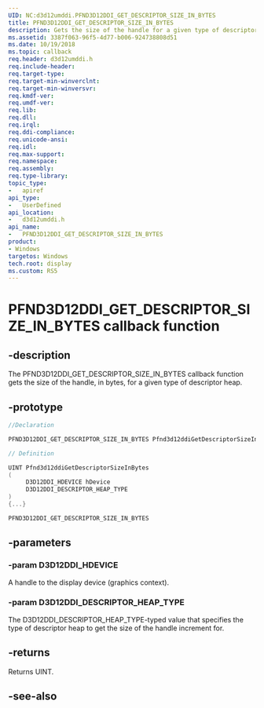 ```yaml
---
UID: NC:d3d12umddi.PFND3D12DDI_GET_DESCRIPTOR_SIZE_IN_BYTES
title: PFND3D12DDI_GET_DESCRIPTOR_SIZE_IN_BYTES
description: Gets the size of the handle for a given type of descriptor heap.
ms.assetid: 3387f063-96f5-4d77-b006-924738808d51
ms.date: 10/19/2018
ms.topic: callback
req.header: d3d12umddi.h
req.include-header:
req.target-type:
req.target-min-winverclnt:
req.target-min-winversvr:
req.kmdf-ver:
req.umdf-ver:
req.lib:
req.dll:
req.irql: 
req.ddi-compliance:
req.unicode-ansi:
req.idl:
req.max-support:
req.namespace:
req.assembly:
req.type-library: 
topic_type: 
-	apiref
api_type: 
-	UserDefined
api_location: 
-	d3d12umddi.h
api_name: 
-	PFND3D12DDI_GET_DESCRIPTOR_SIZE_IN_BYTES
product: 
- Windows
targetos: Windows
tech.root: display
ms.custom: RS5
---
```


# PFND3D12DDI_GET_DESCRIPTOR_SIZE_IN_BYTES callback function

## -description

The PFND3D12DDI_GET_DESCRIPTOR_SIZE_IN_BYTES callback function gets the size of the handle, in bytes, for a given type of descriptor heap.

## -prototype

```cpp
//Declaration

PFND3D12DDI_GET_DESCRIPTOR_SIZE_IN_BYTES Pfnd3d12ddiGetDescriptorSizeInBytes; 

// Definition

UINT Pfnd3d12ddiGetDescriptorSizeInBytes 
(
	 D3D12DDI_HDEVICE hDevice
	 D3D12DDI_DESCRIPTOR_HEAP_TYPE
)
{...}

PFND3D12DDI_GET_DESCRIPTOR_SIZE_IN_BYTES 


```

## -parameters

### -param D3D12DDI_HDEVICE

A handle to the display device (graphics context).

### -param D3D12DDI_DESCRIPTOR_HEAP_TYPE

The D3D12DDI_DESCRIPTOR_HEAP_TYPE-typed value that specifies the type of descriptor heap to get the size of the handle increment for.

## -returns

Returns UINT.


## -see-also
